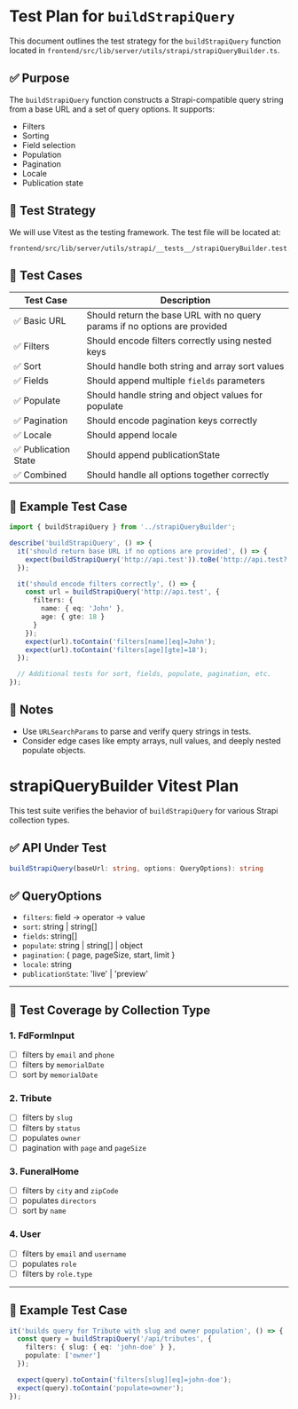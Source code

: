 # Test Plan for `buildStrapiQuery`

This document outlines the test strategy for the `buildStrapiQuery` function located in `frontend/src/lib/server/utils/strapi/strapiQueryBuilder.ts`.

## ✅ Purpose

The `buildStrapiQuery` function constructs a Strapi-compatible query string from a base URL and a set of query options. It supports:

- Filters
- Sorting
- Field selection
- Population
- Pagination
- Locale
- Publication state

## 🧪 Test Strategy

We will use Vitest as the testing framework. The test file will be located at:

```
frontend/src/lib/server/utils/strapi/__tests__/strapiQueryBuilder.test.ts
```

## 🧪 Test Cases

| Test Case | Description |
|----------|-------------|
| ✅ Basic URL | Should return the base URL with no query params if no options are provided |
| ✅ Filters | Should encode filters correctly using nested keys |
| ✅ Sort | Should handle both string and array sort values |
| ✅ Fields | Should append multiple `fields` parameters |
| ✅ Populate | Should handle string and object values for populate |
| ✅ Pagination | Should encode pagination keys correctly |
| ✅ Locale | Should append locale |
| ✅ Publication State | Should append publicationState |
| ✅ Combined | Should handle all options together correctly |

## 🧪 Example Test Case

```ts
import { buildStrapiQuery } from '../strapiQueryBuilder';

describe('buildStrapiQuery', () => {
  it('should return base URL if no options are provided', () => {
    expect(buildStrapiQuery('http://api.test')).toBe('http://api.test?');
  });

  it('should encode filters correctly', () => {
    const url = buildStrapiQuery('http://api.test', {
      filters: {
        name: { eq: 'John' },
        age: { gte: 18 }
      }
    });
    expect(url).toContain('filters[name][eq]=John');
    expect(url).toContain('filters[age][gte]=18');
  });

  // Additional tests for sort, fields, populate, pagination, etc.
});
```

## 🧪 Notes

- Use `URLSearchParams` to parse and verify query strings in tests.
- Consider edge cases like empty arrays, null values, and deeply nested populate objects.
# strapiQueryBuilder Vitest Plan

This test suite verifies the behavior of `buildStrapiQuery` for various Strapi collection types.

## ✅ API Under Test

```ts
buildStrapiQuery(baseUrl: string, options: QueryOptions): string
```

## ✅ QueryOptions

- `filters`: field → operator → value
- `sort`: string | string[]
- `fields`: string[]
- `populate`: string | string[] | object
- `pagination`: { page, pageSize, start, limit }
- `locale`: string
- `publicationState`: 'live' | 'preview'

---

## 🔬 Test Coverage by Collection Type

### 1. FdFormInput

- [ ] filters by `email` and `phone`
- [ ] filters by `memorialDate`
- [ ] sort by `memorialDate`

### 2. Tribute

- [ ] filters by `slug`
- [ ] filters by `status`
- [ ] populates `owner`
- [ ] pagination with `page` and `pageSize`

### 3. FuneralHome

- [ ] filters by `city` and `zipCode`
- [ ] populates `directors`
- [ ] sort by `name`

### 4. User

- [ ] filters by `email` and `username`
- [ ] populates `role`
- [ ] filters by `role.type`

---

## 🧪 Example Test Case

```ts
it('builds query for Tribute with slug and owner population', () => {
  const query = buildStrapiQuery('/api/tributes', {
    filters: { slug: { eq: 'john-doe' } },
    populate: ['owner']
  });

  expect(query).toContain('filters[slug][eq]=john-doe');
  expect(query).toContain('populate=owner');
});
```
